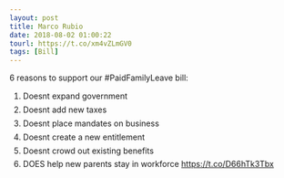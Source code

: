 ```yaml
---
layout: post
title: Marco Rubio
date: 2018-08-02 01:00:22
tourl: https://t.co/xm4vZLmGV0
tags: [Bill]
---
```

6 reasons to support our #PaidFamilyLeave bill:
1.  Doesnt expand government
2. Doesnt add new taxes
3. Doesnt place mandates on business
4. Doesnt create a new entitlement
5. Doesnt crowd out existing benefits
6. DOES help new parents stay in workforce https://t.co/D66hTk3Tbx